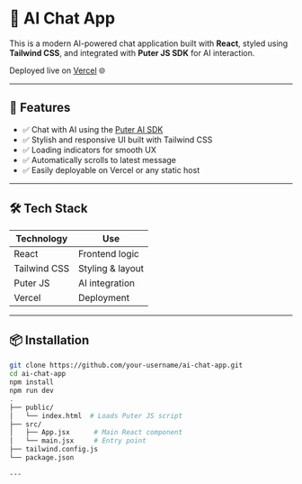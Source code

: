 # 🤖 AI Chat App

This is a modern AI-powered chat application built with **React**, styled using **Tailwind CSS**, and integrated with **Puter JS SDK** for AI interaction.

Deployed live on [Vercel](https://vercel.com) 🌐

---

## 🚀 Features

- ✅ Chat with AI using the [Puter AI SDK](https://puter.com/)
- ✅ Stylish and responsive UI built with Tailwind CSS
- ✅ Loading indicators for smooth UX
- ✅ Automatically scrolls to latest message
- ✅ Easily deployable on Vercel or any static host

---

## 🛠️ Tech Stack

| Technology | Use |
|------------|-----|
| React | Frontend logic |
| Tailwind CSS | Styling & layout |
| Puter JS | AI integration |
| Vercel | Deployment |

---

## 📦 Installation

```bash
git clone https://github.com/your-username/ai-chat-app.git
cd ai-chat-app
npm install
npm run dev
.
├── public/
│   └── index.html  # Loads Puter JS script
├── src/
│   ├── App.jsx      # Main React component
│   └── main.jsx     # Entry point
├── tailwind.config.js
└── package.json

---


